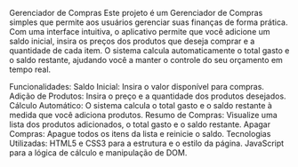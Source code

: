  Gerenciador de Compras
Este projeto é um Gerenciador de Compras simples que permite aos usuários gerenciar suas finanças de forma prática. Com uma interface intuitiva, o aplicativo permite que você adicione um saldo inicial, insira os preços dos produtos que deseja comprar e a quantidade de cada item. O sistema calcula automaticamente o total gasto e o saldo restante, ajudando você a manter o controle do seu orçamento em tempo real.

Funcionalidades:
Saldo Inicial: Insira o valor disponível para compras.
Adição de Produtos: Insira o preço e a quantidade dos produtos desejados.
Cálculo Automático: O sistema calcula o total gasto e o saldo restante à medida que você adiciona produtos.
Resumo de Compras: Visualize uma lista dos produtos adicionados, o total gasto e o saldo restante.
Apagar Compras: Apague todos os itens da lista e reinicie o saldo.
Tecnologias Utilizadas:
HTML5 e CSS3 para a estrutura e o estilo da página.
JavaScript para a lógica de cálculo e manipulação de DOM.
